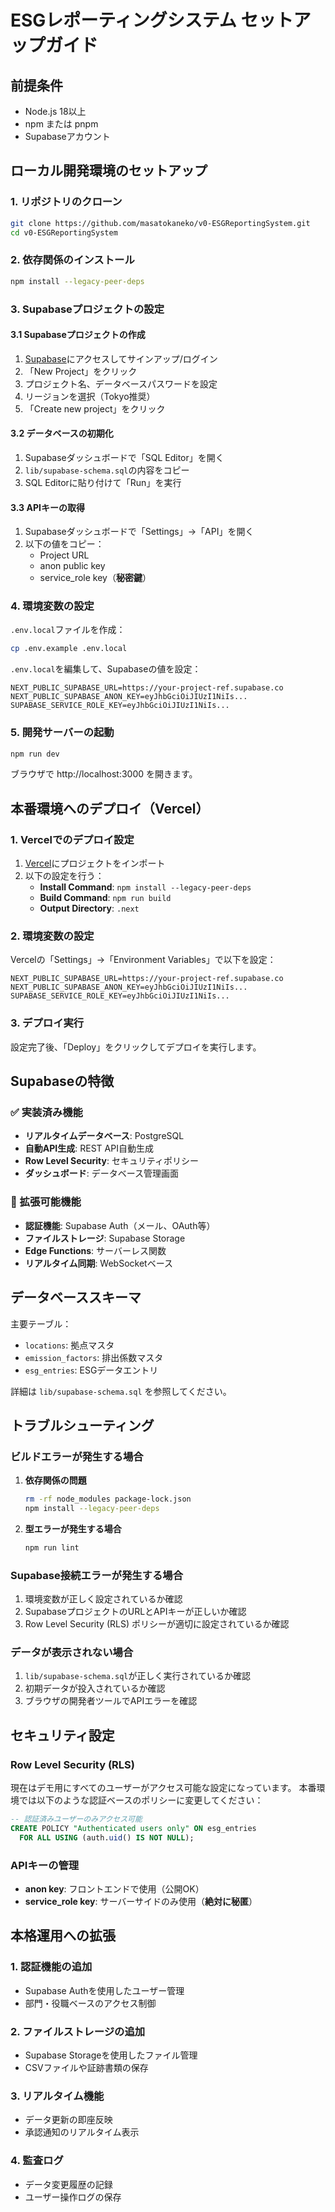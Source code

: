 # ESGレポーティングシステム セットアップガイド

## 前提条件

- Node.js 18以上
- npm または pnpm
- Supabaseアカウント

## ローカル開発環境のセットアップ

### 1. リポジトリのクローン

```bash
git clone https://github.com/masatokaneko/v0-ESGReportingSystem.git
cd v0-ESGReportingSystem
```

### 2. 依存関係のインストール

```bash
npm install --legacy-peer-deps
```

### 3. Supabaseプロジェクトの設定

#### 3.1 Supabaseプロジェクトの作成
1. [Supabase](https://supabase.com)にアクセスしてサインアップ/ログイン
2. 「New Project」をクリック
3. プロジェクト名、データベースパスワードを設定
4. リージョンを選択（Tokyo推奨）
5. 「Create new project」をクリック

#### 3.2 データベースの初期化
1. Supabaseダッシュボードで「SQL Editor」を開く
2. `lib/supabase-schema.sql`の内容をコピー
3. SQL Editorに貼り付けて「Run」を実行

#### 3.3 APIキーの取得
1. Supabaseダッシュボードで「Settings」→「API」を開く
2. 以下の値をコピー：
   - Project URL
   - anon public key
   - service_role key（**秘密鍵**）

### 4. 環境変数の設定

`.env.local`ファイルを作成：

```bash
cp .env.example .env.local
```

`.env.local`を編集して、Supabaseの値を設定：

```env
NEXT_PUBLIC_SUPABASE_URL=https://your-project-ref.supabase.co
NEXT_PUBLIC_SUPABASE_ANON_KEY=eyJhbGciOiJIUzI1NiIs...
SUPABASE_SERVICE_ROLE_KEY=eyJhbGciOiJIUzI1NiIs...
```

### 5. 開発サーバーの起動

```bash
npm run dev
```

ブラウザで http://localhost:3000 を開きます。

## 本番環境へのデプロイ（Vercel）

### 1. Vercelでのデプロイ設定

1. [Vercel](https://vercel.com)にプロジェクトをインポート
2. 以下の設定を行う：
   - **Install Command**: `npm install --legacy-peer-deps`
   - **Build Command**: `npm run build`
   - **Output Directory**: `.next`

### 2. 環境変数の設定

Vercelの「Settings」→「Environment Variables」で以下を設定：

```
NEXT_PUBLIC_SUPABASE_URL=https://your-project-ref.supabase.co
NEXT_PUBLIC_SUPABASE_ANON_KEY=eyJhbGciOiJIUzI1NiIs...
SUPABASE_SERVICE_ROLE_KEY=eyJhbGciOiJIUzI1NiIs...
```

### 3. デプロイ実行

設定完了後、「Deploy」をクリックしてデプロイを実行します。

## Supabaseの特徴

### ✅ 実装済み機能

- **リアルタイムデータベース**: PostgreSQL
- **自動API生成**: REST API自動生成
- **Row Level Security**: セキュリティポリシー
- **ダッシュボード**: データベース管理画面

### 🚀 拡張可能機能

- **認証機能**: Supabase Auth（メール、OAuth等）
- **ファイルストレージ**: Supabase Storage
- **Edge Functions**: サーバーレス関数
- **リアルタイム同期**: WebSocketベース

## データベーススキーマ

主要テーブル：
- `locations`: 拠点マスタ
- `emission_factors`: 排出係数マスタ
- `esg_entries`: ESGデータエントリ

詳細は `lib/supabase-schema.sql` を参照してください。

## トラブルシューティング

### ビルドエラーが発生する場合

1. **依存関係の問題**
   ```bash
   rm -rf node_modules package-lock.json
   npm install --legacy-peer-deps
   ```

2. **型エラーが発生する場合**
   ```bash
   npm run lint
   ```

### Supabase接続エラーが発生する場合

1. 環境変数が正しく設定されているか確認
2. SupabaseプロジェクトのURLとAPIキーが正しいか確認
3. Row Level Security (RLS) ポリシーが適切に設定されているか確認

### データが表示されない場合

1. `lib/supabase-schema.sql`が正しく実行されているか確認
2. 初期データが投入されているか確認
3. ブラウザの開発者ツールでAPIエラーを確認

## セキュリティ設定

### Row Level Security (RLS)

現在はデモ用にすべてのユーザーがアクセス可能な設定になっています。
本番環境では以下のような認証ベースのポリシーに変更してください：

```sql
-- 認証済みユーザーのみアクセス可能
CREATE POLICY "Authenticated users only" ON esg_entries
  FOR ALL USING (auth.uid() IS NOT NULL);
```

### APIキーの管理

- **anon key**: フロントエンドで使用（公開OK）
- **service_role key**: サーバーサイドのみ使用（**絶対に秘匿**）

## 本格運用への拡張

### 1. 認証機能の追加
- Supabase Authを使用したユーザー管理
- 部門・役職ベースのアクセス制御

### 2. ファイルストレージの追加
- Supabase Storageを使用したファイル管理
- CSVファイルや証跡書類の保存

### 3. リアルタイム機能
- データ更新の即座反映
- 承認通知のリアルタイム表示

### 4. 監査ログ
- データ変更履歴の記録
- ユーザー操作ログの保存